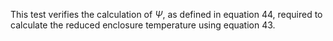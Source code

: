 This test verifies the calculation of $\Psi$, as defined in
equation 44, required to calculate the reduced enclosure
temperature using equation 43.
